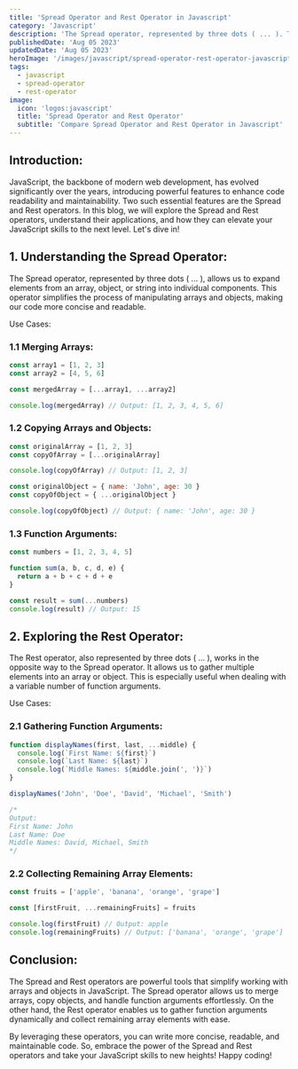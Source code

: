 ```yaml
---
title: 'Spread Operator and Rest Operator in Javascript'
category: 'Javascript'
description: 'The Spread operator, represented by three dots ( ... ). The Rest operator, also represented by three dots ( ... ), works in the opposite way to the Spread operator.'
publishedDate: 'Aug 05 2023'
updatedDate: 'Aug 05 2023'
heroImage: '/images/javascript/spread-operator-rest-operator-javascript.png'
tags:
  - javascript
  - spread-operator
  - rest-operator
image:
  icon: 'logos:javascript'
  title: 'Spread Operator and Rest Operator'
  subtitle: 'Compare Spread Operator and Rest Operator in Javascript'
---
```


## Introduction:

JavaScript, the backbone of modern web development, has evolved significantly over the years, introducing powerful features to enhance code readability and maintainability. Two such essential features are the Spread and Rest operators. In this blog, we will explore the Spread and Rest operators, understand their applications, and how they can elevate your JavaScript skills to the next level. Let's dive in!

## 1. Understanding the Spread Operator:

The Spread operator, represented by three dots ( ... ), allows us to expand elements from an array, object, or string into individual components. This operator simplifies the process of manipulating arrays and objects, making our code more concise and readable.

Use Cases:

### 1.1 Merging Arrays:

```jsx
const array1 = [1, 2, 3]
const array2 = [4, 5, 6]

const mergedArray = [...array1, ...array2]

console.log(mergedArray) // Output: [1, 2, 3, 4, 5, 6]
```

### 1.2 Copying Arrays and Objects:

```jsx
const originalArray = [1, 2, 3]
const copyOfArray = [...originalArray]

console.log(copyOfArray) // Output: [1, 2, 3]

const originalObject = { name: 'John', age: 30 }
const copyOfObject = { ...originalObject }

console.log(copyOfObject) // Output: { name: 'John', age: 30 }
```

### 1.3 Function Arguments:

```jsx
const numbers = [1, 2, 3, 4, 5]

function sum(a, b, c, d, e) {
  return a + b + c + d + e
}

const result = sum(...numbers)
console.log(result) // Output: 15
```

## 2. Exploring the Rest Operator:

The Rest operator, also represented by three dots ( ... ), works in the opposite way to the Spread operator. It allows us to gather multiple elements into an array or object. This is especially useful when dealing with a variable number of function arguments.

Use Cases:

### 2.1 Gathering Function Arguments:

```jsx
function displayNames(first, last, ...middle) {
  console.log(`First Name: ${first}`)
  console.log(`Last Name: ${last}`)
  console.log(`Middle Names: ${middle.join(', ')}`)
}

displayNames('John', 'Doe', 'David', 'Michael', 'Smith')

/*
Output:
First Name: John
Last Name: Doe
Middle Names: David, Michael, Smith
*/
```

### 2.2 Collecting Remaining Array Elements:

```jsx
const fruits = ['apple', 'banana', 'orange', 'grape']

const [firstFruit, ...remainingFruits] = fruits

console.log(firstFruit) // Output: apple
console.log(remainingFruits) // Output: ['banana', 'orange', 'grape']
```

## Conclusion:

The Spread and Rest operators are powerful tools that simplify working with arrays and objects in JavaScript. The Spread operator allows us to merge arrays, copy objects, and handle function arguments effortlessly. On the other hand, the Rest operator enables us to gather function arguments dynamically and collect remaining array elements with ease.

By leveraging these operators, you can write more concise, readable, and maintainable code. So, embrace the power of the Spread and Rest operators and take your JavaScript skills to new heights! Happy coding!
